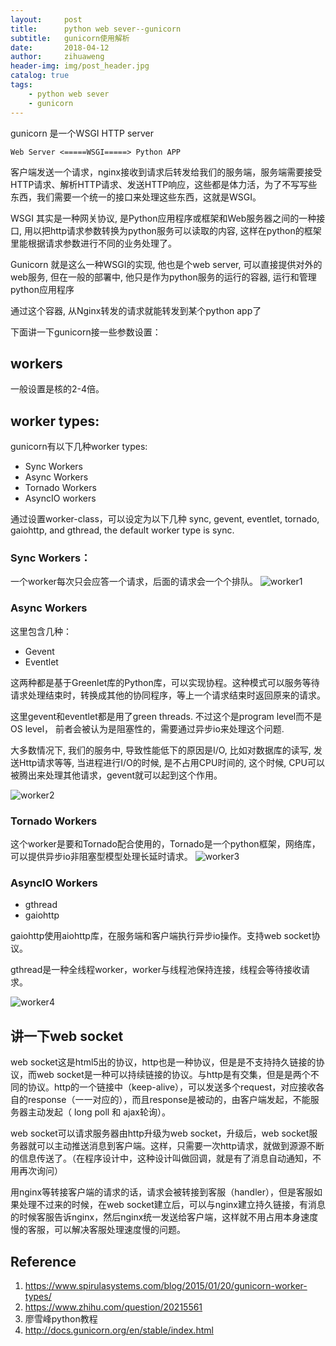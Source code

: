 ```yaml
---
layout:     post
title:      python web sever--gunicorn
subtitle:   gunicorn使用解析
date:       2018-04-12
author:     zihuaweng
header-img: img/post_header.jpg
catalog: true
tags:
    - python web sever
    - gunicorn
---
```



gunicorn 是一个WSGI HTTP server

    Web Server <=====WSGI=====> Python APP

客户端发送一个请求，nginx接收到请求后转发给我们的服务端，服务端需要接受HTTP请求、解析HTTP请求、发送HTTP响应，这些都是体力活，为了不写写些东西，我们需要一个统一的接口来处理这些东西，这就是WSGI。
    
WSGI 其实是一种网关协议, 是Python应用程序或框架和Web服务器之间的一种接口, 用以把http请求参数转换为python服务可以读取的内容, 这样在python的框架里能根据请求参数进行不同的业务处理了。

Gunicorn 就是这么一种WSGI的实现, 他也是个web server, 可以直接提供对外的web服务, 但在一般的部署中, 他只是作为python服务的运行的容器, 运行和管理python应用程序

通过这个容器, 从Nginx转发的请求就能转发到某个python app了

下面讲一下gunicorn接一些参数设置：

## workers

 一般设置是核的2-4倍。

## worker types:

gunicorn有以下几种worker types:
- Sync Workers
- Async Workers
- Tornado Workers
- AsyncIO workers

通过设置worker-class，可以设定为以下几种
sync, gevent, eventlet, tornado, gaiohttp, and gthread, the default worker type is sync.

### Sync Workers：
一个worker每次只会应答一个请求，后面的请求会一个个排队。
![worker1](http://zihuaweng.github.io/post_images/python_web/sync_worker_type1.png)

### Async Workers
这里包含几种：
- Gevent
- Eventlet

这两种都是基于Greenlet库的Python库，可以实现协程。这种模式可以服务等待请求处理结束时，转换成其他的协同程序，等上一个请求结束时返回原来的请求。

这里gevent和eventlet都是用了green threads. 不过这个是program level而不是OS level， 前者会被认为是阻塞性的，需要通过异步io来处理这个问题.

大多数情况下, 我们的服务中, 导致性能低下的原因是I/O, 比如对数据库的读写, 发送Http请求等等, 当进程进行I/O的时候, 是不占用CPU时间的, 这个时候, CPU可以被腾出来处理其他请求，gevent就可以起到这个作用。

![worker2](http://zihuaweng.github.io/post_images/python_web/sync_worker_type2-275x300.png)

### Tornado Workers
这个worker是要和Tornado配合使用的，Tornado是一个python框架，网络库，可以提供异步io非阻塞型模型处理长延时请求。
![worker3](http://zihuaweng.github.io/post_images/python_web/sync_worker_type3-300x230.png)

### AsyncIO Workers
- gthread
- gaiohttp

gaiohttp使用aiohttp库，在服务端和客户端执行异步io操作。支持web socket协议。

gthread是一种全线程worker，worker与线程池保持连接，线程会等待接收请求。

![worker4](http://zihuaweng.github.io/post_images/python_web/asyncio-207x300.png)



## 讲一下web socket
web socket这是html5出的协议，http也是一种协议，但是是不支持持久链接的协议，而web socket是一种可以持续链接的协议。与http是有交集，但是是两个不同的协议。http的一个链接中（keep-alive），可以发送多个request，对应接收各自的response（一一对应的），而且response是被动的，由客户端发起，不能服务器主动发起（ long poll 和 ajax轮询）。

web socket可以请求服务器由http升级为web socket，升级后，web socket服务器就可以主动推送消息到客户端。这样，只需要一次http请求，就做到源源不断的信息传送了。（在程序设计中，这种设计叫做回调，就是有了消息自动通知，不用再次询问）

用nginx等转接客户端的请求的话，请求会被转接到客服（handler），但是客服如果处理不过来的时候，在web socket建立后，可以与nginx建立持久链接，有消息的时候客服告诉nginx，然后nginx统一发送给客户端，这样就不用占用本身速度慢的客服，可以解决客服处理速度慢的问题。



## Reference
1. https://www.spirulasystems.com/blog/2015/01/20/gunicorn-worker-types/
2. https://www.zhihu.com/question/20215561
3. 廖雪峰python教程
4. http://docs.gunicorn.org/en/stable/index.html


